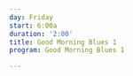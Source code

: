 ```yaml
---
day: Friday
start: 6:00a
duration: '2:00'
title: Good Morning Blues 1
program: Good Morning Blues 1

---
```

